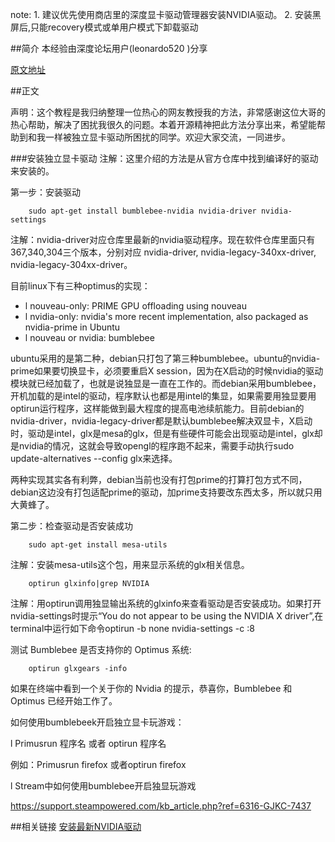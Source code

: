 note: 1. 建议优先使用商店里的深度显卡驱动管理器安装NVIDIA驱动。
            2. 安装黑屏后,只能recovery模式或单用户模式下卸载驱动

##简介
本经验由深度论坛用户(leonardo520 )分享

[原文地址](https://bbs.deepin.org/forum.php?mod=viewthread&tid=132312)

##正文

声明：这个教程是我归纳整理一位热心的网友教授我的方法，非常感谢这位大哥的热心帮助，解决了困扰我很久的问题。本着开源精神把此方法分享出来，希望能帮助到和我一样被独立显卡驱动所困扰的同学。欢迎大家交流，一同进步。


###安装独立显卡驱动
注解：这里介绍的方法是从官方仓库中找到编译好的驱动来安装的。

第一步：安装驱动

        sudo apt-get install bumblebee-nvidia nvidia-driver nvidia-settings

注解：nvidia-driver对应仓库里最新的nvidia驱动程序。现在软件仓库里面只有367,340,304三个版本，分别对应 nvidia-driver, nvidia-legacy-340xx-driver, nvidia-legacy-304xx-driver。

目前linux下有三种optimus的实现：

- l nouveau-only: PRIME GPU offloading using nouveau
- l nvidia-only: nvidia's more recent implementation, also packaged as nvidia-prime in Ubuntu
- l nouveau or nvidia: bumblebee

ubuntu采用的是第二种，debian只打包了第三种bumblebee。ubuntu的nvidia-prime如果要切换显卡，必须要重启X session，因为在X启动的时候nvidia的驱动模块就已经加载了，也就是说独显是一直在工作的。而debian采用bumblebee，开机加载的是intel的驱动，程序默认也都是用intel的集显，如果需要用独显要用optirun运行程序，这样能做到最大程度的提高电池续航能力。目前debian的nvidia-driver，nvidia-legacy-driver都是默认bumblebee解决双显卡，X启动时，驱动是intel，glx是mesa的glx，但是有些硬件可能会出现驱动是intel，glx却是nvidia的情况，这就会导致opengl的程序跑不起来，需要手动执行sudo update-alternatives --config glx来选择。

两种实现其实各有利弊，debian当前也没有打包prime的打算打包方式不同，debian这边没有打包适配prime的驱动，加prime支持要改东西太多，所以就只用大黄蜂了。

第二步：检查驱动是否安装成功

        sudo apt-get install mesa-utils

注解：安装mesa-utils这个包，用来显示系统的glx相关信息。

        optirun glxinfo|grep NVIDIA

注解：用optirun调用独显输出系统的glxinfo来查看驱动是否安装成功。如果打开nvidia-settings时提示“You do not appear to be using the NVIDIA X driver”,在terminal中运行如下命令optirun -b none nvidia-settings -c :8

测试 Bumblebee 是否支持你的 Optimus 系统:

        optirun glxgears -info

如果在终端中看到一个关于你的 Nvidia 的提示，恭喜你，Bumblebee 和 Optimus 已经开始工作了。

如何使用bumblebeek开启独立显卡玩游戏：

l Primusrun 程序名 或者 optirun 程序名

例如：Primusrun firefox 或者optirun firefox

l Stream中如何使用bumblebee开启独显玩游戏

https://support.steampowered.com/kb_article.php?ref=6316-GJKC-7437

##相关链接
[安装最新NVIDIA驱动](https://linuxconfig.org/how-to-install-the-latest-nvidia-drivers-on-debian-9-stretch-linux#h2-1-firmware)